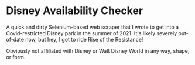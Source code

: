 # Disney Availability Checker

A quick and dirty Selenium-based web scraper that I wrote to get into a 
Covid-restricted Disney park in the summer of 2021.  It's likely severely 
out-of-date now, but hey, I got to ride Rise of the Resistance!

Obviously not affiliated with Disney or Walt Disney World in any way, shape,
or form.
